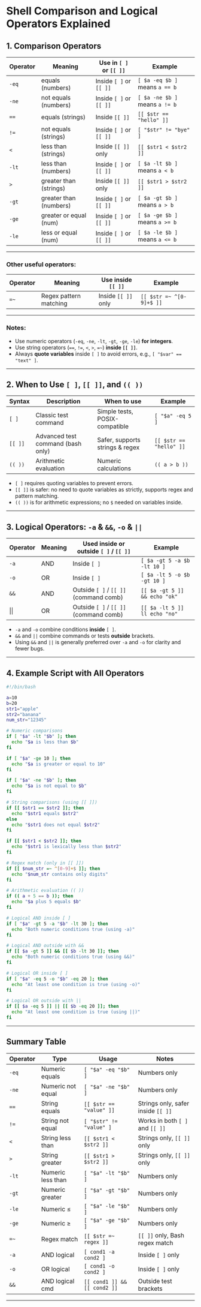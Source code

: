 # Shell Comparison and Logical Operators Explained

## 1. Comparison Operators

| Operator | Meaning               | Use in `[ ]` or `[[ ]]`           | Example                         |
|----------|-----------------------|----------------------------------|--------------------------------|
| `-eq`    | equals (numbers)      | Inside `[ ]` or `[[ ]]`          | `[ $a -eq $b ]` means `a == b` |
| `-ne`    | not equals (numbers)  | Inside `[ ]` or `[[ ]]`          | `[ $a -ne $b ]` means `a != b` |
| `==`     | equals (strings)      | Inside `[[ ]]`                   | `[[ $str == "hello" ]]`        |
| `!=`     | not equals (strings)  | Inside `[ ]` or `[[ ]]`          | `[ "$str" != "bye" ]`          |
| `<`      | less than (strings)   | Inside `[[ ]]` only              | `[[ $str1 < $str2 ]]`          |
| `-lt`    | less than (numbers)   | Inside `[ ]` or `[[ ]]`          | `[ $a -lt $b ]` means `a < b`  |
| `>`      | greater than (strings)| Inside `[[ ]]` only              | `[[ $str1 > $str2 ]]`          |
| `-gt`    | greater than (numbers)| Inside `[ ]` or `[[ ]]`          | `[ $a -gt $b ]` means `a > b`  |
| `-ge`    | greater or equal (num)| Inside `[ ]` or `[[ ]]`          | `[ $a -ge $b ]` means `a >= b` |
| `-le`    | less or equal (num)   | Inside `[ ]` or `[[ ]]`          | `[ $a -le $b ]` means `a <= b` |

---

### Other useful operators:

| Operator | Meaning                       | Use inside `[[ ]]`         | Example                         |
|----------|-------------------------------|----------------------------|--------------------------------|
| `=~`     | Regex pattern matching         | Inside `[[ ]]` only        | `[[ $str =~ ^[0-9]+$ ]]`       |

---

### Notes:

- Use numeric operators (`-eq`, `-ne`, `-lt`, `-gt`, `-ge`, `-le`) **for integers**.
- Use string operators (`==`, `!=`, `<`, `>`, `=~`) **inside `[[ ]]`**.
- Always **quote variables** inside `[ ]` to avoid errors, e.g., `[ "$var" == "text" ]`.

---

## 2. When to Use `[ ]`, `[[ ]]`, and `(( ))`

| Syntax   | Description                          | When to use                       | Example                         |
|----------|------------------------------------|---------------------------------|--------------------------------|
| `[ ]`    | Classic test command                | Simple tests, POSIX-compatible   | `[ "$a" -eq 5 ]`               |
| `[[ ]]`  | Advanced test command (bash only)  | Safer, supports strings & regex | `[[ $str == "hello" ]]`        |
| `(( ))`  | Arithmetic evaluation               | Numeric calculations             | `(( a > b ))`                  |

- `[ ]` requires quoting variables to prevent errors.
- `[[ ]]` is safer: no need to quote variables as strictly, supports regex and pattern matching.
- `(( ))` is for arithmetic expressions; no `$` needed on variables inside.

---

## 3. Logical Operators: `-a` & `&&`, `-o` & `||`

| Operator | Meaning      | Used inside or outside `[ ]` / `[[ ]]` | Example                                  |
|----------|--------------|----------------------------------------|-----------------------------------------|
| `-a`     | AND          | Inside `[ ]`                           | `[ $a -gt 5 -a $b -lt 10 ]`             |
| `-o`     | OR           | Inside `[ ]`                           | `[ $a -lt 5 -o $b -gt 10 ]`             |
| `&&`     | AND          | Outside `[ ]` / `[[ ]]` (command comb) | `[[ $a -gt 5 ]] && echo "ok"`            |
| &#124;&#124; | OR        | Outside `[ ]` / `[[ ]]` (command comb) | `[[ $a -lt 5 ]]  ll echo "no"` |


- `-a` and `-o` combine conditions **inside** `[ ]`.
- `&&` and `||` combine commands or tests **outside** brackets.
- Using `&&` and `||` is generally preferred over `-a` and `-o` for clarity and fewer bugs.

---

## 4. Example Script with All Operators

```bash
#!/bin/bash

a=10
b=20
str1="apple"
str2="banana"
num_str="12345"

# Numeric comparisons
if [ "$a" -lt "$b" ]; then
  echo "$a is less than $b"
fi

if [ "$a" -ge 10 ]; then
  echo "$a is greater or equal to 10"
fi

if [ "$a" -ne "$b" ]; then
  echo "$a is not equal to $b"
fi

# String comparisons (using [[ ]])
if [[ $str1 == $str2 ]]; then
  echo "$str1 equals $str2"
else
  echo "$str1 does not equal $str2"
fi

if [[ $str1 < $str2 ]]; then
  echo "$str1 is lexically less than $str2"
fi

# Regex match (only in [[ ]])
if [[ $num_str =~ ^[0-9]+$ ]]; then
  echo "$num_str contains only digits"
fi

# Arithmetic evaluation (( ))
if (( a + 5 == b )); then
  echo "$a plus 5 equals $b"
fi

# Logical AND inside [ ]
if [ "$a" -gt 5 -a "$b" -lt 30 ]; then
  echo "Both numeric conditions true (using -a)"
fi

# Logical AND outside with &&
if [[ $a -gt 5 ]] && [[ $b -lt 30 ]]; then
  echo "Both numeric conditions true (using &&)"
fi

# Logical OR inside [ ]
if [ "$a" -eq 5 -o "$b" -eq 20 ]; then
  echo "At least one condition is true (using -o)"
fi

# Logical OR outside with ||
if [[ $a -eq 5 ]] || [[ $b -eq 20 ]]; then
  echo "At least one condition is true (using ||)"
fi
````

---

## Summary Table

| Operator | Type              | Usage                        | Notes                          |
| -------- | ----------------- | ---------------------------- | ------------------------------ |
| `-eq`    | Numeric equals    | `[ "$a" -eq "$b" ]`          | Numbers only                   |
| `-ne`    | Numeric not equal | `[ "$a" -ne "$b" ]`          | Numbers only                   |
| `==`     | String equals     | `[[ $str == "value" ]]`      | Strings only, safer inside `[[ ]]` |
| `!=`     | String not equal  | `[ "$str" != "value" ]`      | Works in both `[ ]` and `[[ ]]`|
| `<`      | String less than  | `[[ $str1 < $str2 ]]`        | Strings only, `[[ ]]` only     |
| `>`      | String greater    | `[[ $str1 > $str2 ]]`        | Strings only, `[[ ]]` only     |
| `-lt`    | Numeric less than | `[ "$a" -lt "$b" ]`          | Numbers only                   |
| `-gt`    | Numeric greater   | `[ "$a" -gt "$b" ]`          | Numbers only                   |
| `-le`    | Numeric ≤         | `[ "$a" -le "$b" ]`          | Numbers only                   |
| `-ge`    | Numeric ≥         | `[ "$a" -ge "$b" ]`          | Numbers only                   |
| `=~`     | Regex match       | `[[ $str =~ regex ]]`        | `[[ ]]` only, Bash regex match |
| `-a`     | AND logical       | `[ cond1 -a cond2 ]`         | Inside `[ ]` only              |
| `-o`     | OR logical        | `[ cond1 -o cond2 ]`         | Inside `[ ]` only              |
| `&&`     | AND logical cmd   | `[[ cond1 ]] && [[ cond2 ]]` | Outside test brackets          |


---



